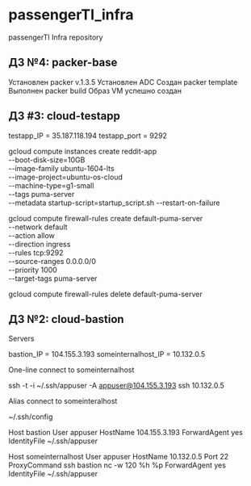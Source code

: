 # passengerTI_infra
passengerTI Infra repository

## ДЗ №4: packer-base
 Установлен packer v.1.3.5
 Установлен ADC
 Создан packer template
 Выполнен packer build
 Образ VM успешно создан

## ДЗ #3: cloud-testapp
 testapp_IP = 35.187.118.194
 testapp_port = 9292

gcloud compute instances create reddit-app \
	--boot-disk-size=10GB \
	--image-family ubuntu-1604-lts \
	--image-project=ubuntu-os-cloud \
	--machine-type=g1-small \
	--tags puma-server \
	--metadata startup-script=startup_script.sh
	--restart-on-failure

gcloud compute firewall-rules create default-puma-server  \
 	--network default \
    --action allow \
    --direction ingress \
    --rules tcp:9292 \
    --source-ranges 0.0.0.0/0 \
    --priority 1000 \
    --target-tags puma-server

gcloud compute firewall-rules delete default-puma-server

## ДЗ №2: cloud-bastion

Servers

 bastion_IP = 104.155.3.193
 someinternalhost_IP = 10.132.0.5

One-line connect to someinternalhost

 ssh -t -i ~/.ssh/appuser -A appuser@104.155.3.193 ssh 10.132.0.5

Alias connect to someinteralhost

 ~/.ssh/config

 Host bastion
   User appuser
   HostName 104.155.3.193
   ForwardAgent yes
   IdentityFile ~/.ssh/appuser

 Host someinternalhost
   User appuser
   HostName 10.132.0.5
   Port 22
   ProxyCommand ssh bastion nc -w 120 %h %p
   ForwardAgent yes
   IdentityFile ~/.ssh/appuser

